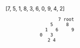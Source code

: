 [7, 5, 1, 8, 3, 6, 0, 9, 4, 2]

                        7 root
                     5     8
                   1   6     9
                 0   3
                    2 4
